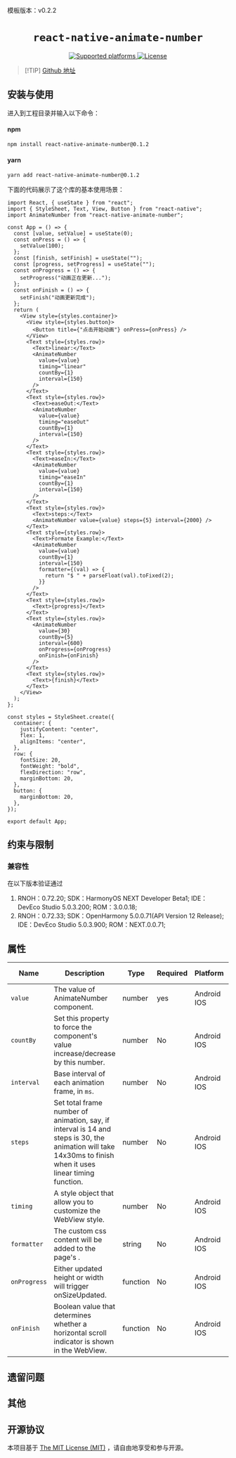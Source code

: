 <!-- {% raw %} -->
模板版本：v0.2.2

<p align="center">
  <h1 align="center"> <code>react-native-animate-number</code> </h1>
</p>
<p align="center">
        <a href="https://github.com/wkh237/react-native-animate-number">
        <img src="https://img.shields.io/badge/platforms-android%20|%20ios%20|%20web%20|%20harmony%20-lightgrey.svg" alt="Supported platforms" />
    </a>
    <a href="https://www.mit-license.org/">
        <img src="https://img.shields.io/badge/license-MIT-green.svg" alt="License" />
    </a>
</p>



> [!TIP] [Github 地址](https://github.com/wkh237/react-native-animate-number)

## 安装与使用

进入到工程目录并输入以下命令：

<!-- tabs:start -->

#### **npm**

```bash
npm install react-native-animate-number@0.1.2
```

#### **yarn**

```bash
yarn add react-native-animate-number@0.1.2
```

<!-- tabs:end -->

下面的代码展示了这个库的基本使用场景：

```tsx
import React, { useState } from "react";
import { StyleSheet, Text, View, Button } from "react-native";
import AnimateNumber from "react-native-animate-number";

const App = () => {
  const [value, setValue] = useState(0);
  const onPress = () => {
    setValue(100);
  };
  const [finish, setFinish] = useState("");
  const [progress, setProgress] = useState("");
  const onProgress = () => {
    setProgress("动画正在更新...");
  };
  const onFinish = () => {
    setFinish("动画更新完成");
  };
  return (
    <View style={styles.container}>
      <View style={styles.button}>
        <Button title={"点击开始动画"} onPress={onPress} />
      </View>
      <Text style={styles.row}>
        <Text>linear:</Text>
        <AnimateNumber
          value={value}
          timing="linear"
          countBy={1}
          interval={150}
        />
      </Text>
      <Text style={styles.row}>
        <Text>easeOut:</Text>
        <AnimateNumber
          value={value}
          timing="easeOut"
          countBy={1}
          interval={150}
        />
      </Text>
      <Text style={styles.row}>
        <Text>easeIn:</Text>
        <AnimateNumber
          value={value}
          timing="easeIn"
          countBy={1}
          interval={150}
        />
      </Text>
      <Text style={styles.row}>
        <Text>steps:</Text>
        <AnimateNumber value={value} steps={5} interval={2000} />
      </Text>
      <Text style={styles.row}>
        <Text>Formate Example:</Text>
        <AnimateNumber
          value={value}
          countBy={1}
          interval={150}
          formatter={(val) => {
            return "$ " + parseFloat(val).toFixed(2);
          }}
        />
      </Text>
      <Text style={styles.row}>
        <Text>{progress}</Text>
      </Text>
      <Text style={styles.row}>
        <AnimateNumber
          value={30}
          countBy={5}
          interval={600}
          onProgress={onProgress}
          onFinish={onFinish}
        />
      </Text>
      <Text style={styles.row}>
        <Text>{finish}</Text>
      </Text>
    </View>
  );
};

const styles = StyleSheet.create({
  container: {
    justifyContent: "center",
    flex: 1,
    alignItems: "center",
  },
  row: {
    fontSize: 20,
    fontWeight: "bold",
    flexDirection: "row",
    marginBottom: 20,
  },
  button: {
    marginBottom: 20,
  },
});

export default App;
```

## 约束与限制

### 兼容性

在以下版本验证通过

1. RNOH：0.72.20; SDK：HarmonyOS NEXT Developer Beta1; IDE：DevEco Studio 5.0.3.200; ROM：3.0.0.18;
2. RNOH：0.72.33; SDK：OpenHarmony 5.0.0.71(API Version 12 Release); IDE：DevEco Studio 5.0.3.900; ROM：NEXT.0.0.71;

## 属性

| Name         | Description                                                                                                                                                 | Type     | Required | Platform    | HarmonyOS Support |
| ------------ | ----------------------------------------------------------------------------------------------------------------------------------------------------------- | -------- | -------- | ----------- | ----------------- |
| `value`      | The value of AnimateNumber component.                                                                                                                       | number   | yes      | Android IOS | YES               |
| `countBy`    | Set this property to force the component's value increase/decrease by this number.                                                                          | number   | No       | Android IOS | YES               |
| `interval`   | Base interval of each animation frame, in `ms`.                                                                                                             | number   | No       | Android IOS | YES               |
| `steps`      | Set total frame number of animation, say, if interval is 14 and steps is 30, the animation will take 14x30ms to finish when it uses linear timing function. | number   | No       | Android IOS | YES               |
| `timing`     | A style object that allow you to customize the WebView style.                                                                                               | number   | No       | Android IOS | YES               |
| `formatter`  | The custom css content will be added to the page's <head>.                                                                                                  | string   | No       | Android IOS | YES               |
| `onProgress` | Either updated height or width will trigger onSizeUpdated.                                                                                                  | function | No       | Android IOS | YES               |
| `onFinish`   | Boolean value that determines whether a horizontal scroll indicator is shown in the WebView.                                                                | function | No       | Android IOS | YES               |

## 遗留问题

## 其他

## 开源协议

本项目基于 [The MIT License (MIT)](https://www.mit-license.org/) ，请自由地享受和参与开源。

<!-- {% endraw %} -->